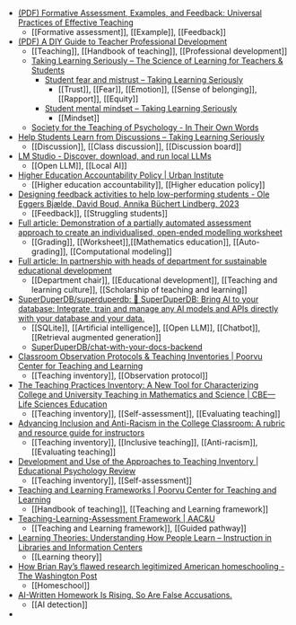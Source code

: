- [(PDF) Formative Assessment, Examples, and Feedback: Universal Practices of Effective Teaching](https://www.researchgate.net/publication/376392729_Formative_Assessment_Examples_and_Feedback_Universal_Practices_of_Effective_Teaching)
	- [[Formative assessment]], [[Example]], [[Feedback]]
- [(PDF) A DIY Guide to Teacher Professional Development](https://www.researchgate.net/publication/376392725_A_DIY_Guide_to_Teacher_Professional_Development)
	- [[Teaching]], [[Handbook of teaching]], [[Professional development]]
	- [Taking Learning Seriously – The Science of Learning for Teachers & Students](https://takinglearningseriously.com/)
		- [Student fear and mistrust – Taking Learning Seriously](https://takinglearningseriously.com/barriers-to-learning/student-fear-and-mistrust/)
			- [[Trust]], [[Fear]], [[Emotion]], [[Sense of belonging]], [[Rapport]], [[Equity]]
		- [Student mental mindset – Taking Learning Seriously](https://takinglearningseriously.com/barriers-to-learning/student-mental-mindset/)
			- [[Mindset]]
	- [Society for the Teaching of Psychology - In Their Own Words](https://teachpsych.org/ebooks/itow)
- [Help Students Learn from Discussions – Taking Learning Seriously](https://takinglearningseriously.com/2020/06/14/help-students-learn-in-discussions/)
	- [[Discussion]], [[Class discussion]], [[Discussion board]]
- [LM Studio - Discover, download, and run local LLMs](https://lmstudio.ai/)
	- [[Open LLM]], [[Local AI]]
- [Higher Education Accountability Policy | Urban Institute](https://www.urban.org/research/publication/higher-education-accountability-policy)
	- [[Higher education accountability]], [[Higher education policy]]
- [Designing feedback activities to help low-performing students - Ole Eggers Bjælde, David Boud, Annika Büchert Lindberg, 2023](https://journals.sagepub.com/doi/abs/10.1177/14697874231212820)
	- [[Feedback]], [[Struggling students]]
- [Full article: Demonstration of a partially automated assessment approach to create an individualised, open-ended modelling worksheet](https://www.tandfonline.com/doi/full/10.1080/0020739X.2023.2289068)
	- [[Grading]], [[Worksheet]],[[Mathematics education]], [[Auto-grading]], [[Computational modeling]]
- [Full article: In partnership with heads of department for sustainable educational development](https://www.tandfonline.com/doi/full/10.1080/1360144X.2021.2016414)
	- [[Department chair]], [[Educational development]], [[Teaching and learning culture]], [[Scholarship of teaching and learning]]
- [SuperDuperDB/superduperdb: 🔮 SuperDuperDB: Bring AI to your database: Integrate, train and manage any AI models and APIs directly with your database and your data.](https://github.com/SuperDuperDB/superduperdb)
	- [[SQLite]], [[Artificial intelligence]], [[Open LLM]], [[Chatbot]], [[Retrieval augmented generation]]
	- [SuperDuperDB/chat-with-your-docs-backend](https://github.com/SuperDuperDB/chat-with-your-docs-backend)
- [Classroom Observation Protocols & Teaching Inventories | Poorvu Center for Teaching and Learning](https://poorvucenter.yale.edu/Observation-Protocols-Teaching-Inventories)
	- [[Teaching inventory]], [[Observation protocol]]
- [The Teaching Practices Inventory: A New Tool for Characterizing College and University Teaching in Mathematics and Science | CBE—Life Sciences Education](https://www.lifescied.org/doi/full/10.1187/cbe.14-02-0023)
	- [[Teaching inventory]], [[Self-assessment]], [[Evaluating teaching]]
- [Advancing Inclusion and Anti-Racism in the College Classroom: A rubric and resource guide for instructors](https://zenodo.org/records/5874656#.Y9HJpnbMI2x)
	- [[Teaching inventory]], [[Inclusive teaching]], [[Anti-racism]], [[Evaluating teaching]]
- [Development and Use of the Approaches to Teaching Inventory | Educational Psychology Review](https://link.springer.com/article/10.1007/s10648-004-0007-9)
	- [[Teaching inventory]], [[Self-assessment]]
- [Teaching and Learning Frameworks | Poorvu Center for Teaching and Learning](https://poorvucenter.yale.edu/BackwardDesign)
	- [[Handbook of teaching]], [[Teaching and Learning framework]]
- [Teaching-Learning-Assessment Framework | AAC&U](https://www.aacu.org/initiatives/tla-framework)
	- [[Teaching and Learning framework]], [[Guided pathway]]
- [Learning Theories: Understanding How People Learn – Instruction in Libraries and Information Centers](https://iopn.library.illinois.edu/pressbooks/instructioninlibraries/chapter/learning-theories-understanding-how-people-learn/)
	- [[Learning theory]]
- [How Brian Ray’s flawed research legitimized American homeschooling - The Washington Post](https://www.washingtonpost.com/education/2023/12/11/brian-ray-homeschool-student-outcomes/)
	- [[Homeschool]]
- [AI-Written Homework Is Rising. So Are False Accusations.](https://www.thedailybeast.com/ai-written-homework-is-rising-so-are-false-accusations)
	- [[AI detection]]
-